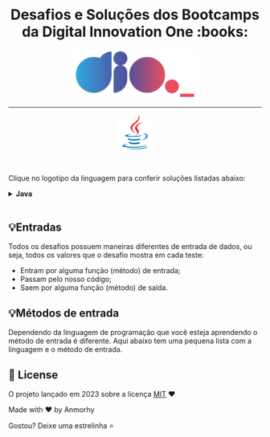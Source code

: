 <h1 align="center">Desafios e Soluções dos Bootcamps da Digital Innovation One :books:</h1>
 
<!--Banner session-->
<p align="center">
  <img src="./assets/logo_dio.png" alt="DIO" tittle="Digital Innovation One" width="50%">
</p>

-------

<p align="center">
  <!-- Java -->
  <a href="https://github.com/anmorhy/DESAFIOS-DIO/tree/master/Desafios/Java">
    <img src="./assets/java.svg" alt="java" tittle="Java" width="70">
  </a>
  
</p><br>

Clique no logotipo da linguagem para conferir soluções listadas abaixo:

<!-- Java -->
<details>
    <summary><strong>Java</strong></summary>
    <br />
    <div align="left">
        <!-- Desafio em Java -->
        <table border=1>
            <tr>
                <th colspan="3"><a href="https://github.com/anmorhy/DESAFIOS-DIO/tree/master/Desafios/Java/Desafio%20Java%20-%20Orange%20Tech%20BackEnd">Desafio Java - Orange Tech BackEnd</a></th>
            </tr>
            <tr>
                <th colspan="3">Orange Tech + | BackEnd</th>
            </tr>
            <tr>
                <th>Desafio</th>
                <th>Solução</th>
                <th>Status</th>
            </tr>
            <tr>
                <td>Mesada do Sobrinho</td>
                <td><a href="https://github.com/anmorhy/DESAFIOS-DIO/tree/master/Desafios/Java/Desafio%20Java%20-%20Orange%20Tech%20BackEnd/Mesada%20do%20Sobrinho">Código</a></td>
                <td align="center">✔️</td>
            </tr>    
            <tr>
                <td>Download de Pacotes</td>
                <td><a href="https://github.com/anmorhy/DESAFIOS-DIO/tree/master/Desafios/Java/Desafio%20Java%20-%20Orange%20Tech%20BackEnd/Download%20de%20Pacotes" >Código</a></td>
                <td align="center">✔️</td>
            </tr> 
            <tr>
                <td>Leitura da Gertrudes</td>
                <td><a href="https://github.com/anmorhy/DESAFIOS-DIO/tree/master/Desafios/Java/Desafio%20Java%20-%20Orange%20Tech%20BackEnd/Leitura%20de%20Gertrudes">Código</a></td>
                <td align="center">✔️</td>
            </tr>       
            <tr>
                <td>Lojinha de Doces</td>
                <td><a href="https://github.com/anmorhy/DESAFIOS-DIO/tree/master/Desafios/Java/Desafio%20Java%20-%20Orange%20Tech%20BackEnd/Lojinha%20de%20Doces">Código</a></td>
                <td align="center">✔️</td>
            </tr>  
            <tr>
                <td>Industria da Multa</td>
                <td><a href="https://github.com/anmorhy/DESAFIOS-DIO/tree/master/Desafios/Java/Desafio%20Java%20-%20Orange%20Tech%20BackEnd/Industria%20da%20Multa">Código</a></td>
                <td align="center">✔️</td>
            </tr>                  
        </table>  
    </div>
</details>
<br>

## 💡Entradas

Todos os desafios possuem maneiras diferentes de entrada de dados, ou seja, todos os valores que o desafio mostra em cada teste:
- Entram por alguma função (método) de entrada;
- Passam pelo nosso código;
- Saem por alguma função (método) de saída.

## 💡Métodos de entrada

Dependendo da linguagem de programação que você esteja aprendendo o método de entrada é diferente. Aqui abaixo tem uma pequena lista com a linguagem e o método de entrada.

## 📜 License

O projeto lançado em 2023 sobre a licença [MIT](./LICENSE) ❤️ 

Made with ♥ by Anmorhy

Gostou? Deixe uma estrelinha ⭐
